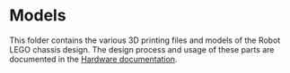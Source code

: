 # Models

This folder contains the various 3D printing files and models of the Robot LEGO chassis design. The design process and usage of these parts are documented in the [Hardware documentation](link).